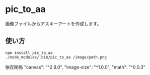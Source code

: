 # pic_to_aa

画像ファイルからアスキーアートを作成します。

## 使い方

```
npm install pic_to_aa
./node_modules/.bin/pic_to_aa /image/path.png
```

依存関係
    "canvas": "^2.8.0",
    "image-size": "^1.0.0",
    "math": "^0.0.3"
